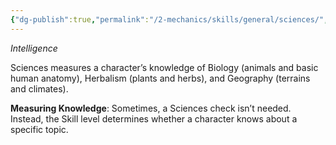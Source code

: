 ```yaml
---
{"dg-publish":true,"permalink":"/2-mechanics/skills/general/sciences/","noteIcon":""}
---
```


*Intelligence*

Sciences measures a character’s knowledge of Biology (animals and basic human anatomy), Herbalism (plants and herbs), and Geography (terrains and climates).

**Measuring Knowledge**: Sometimes, a Sciences check isn’t needed. Instead, the Skill level determines whether a character knows about a specific topic.